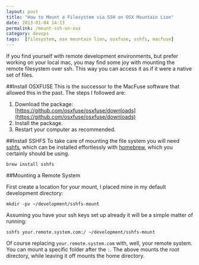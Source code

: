 ```yaml
---
layout: post
title: "How to Mount a Filesystem via SSH on OSX Mountain Lion"
date: 2013-01-04 14:13
permalink: /mount-ssh-on-osx
category: devops
tags:  [filesystem, osx mountain lion, osxfuse, sshfs, macfuse]
---
```


If you find yourself with remote development environments, but prefer working on your local mac, you may find some joy with mounting the remote filesystem over ssh. This way you can access it as if it were a native set of files.

##Install OSXFUSE
This is the successor to the MacFuse software that allowed this in the past. The steps I followed are:

1. Download the package: [https://github.com/osxfuse/osxfuse/downloads](https://github.com/osxfuse/osxfuse/downloads)
2. Install the package.
3. Restart your computer as recommended.

##Install SSHFS
To take care of mounting the file system you will need [sshfs](http://fuse.sourceforge.net/sshfs.html), which can be installed effortlessly with [homebrew](http://mxcl.github.com/homebrew/), which you certainly should be using.

    brew install sshfs

##Mounting a Remote System

First create a location for your mount, I placed mine in my default development directory:

    mkdir -pv ~/development/sshfs-mount

Assuming you have your ssh keys set up already it will be a simple matter of running:

    sshfs your.remote.system.com:/ ~/development/sshfs-mount

Of course replacing `your.remote.system.com` with, well, your remote system. You can mount a specific folder after the `:`. The above mounts the root directory, while leaving it off mounts the home directory.


